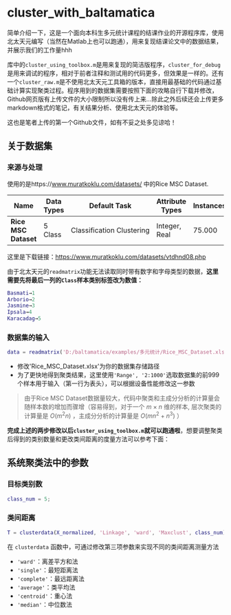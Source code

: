 # cluster_with_baltamatica

简单介绍一下，这是一个面向本科生多元统计课程的结课作业的开源程序库，使用北太天元编写（当然在Matlab上也可以跑通），用来复现结课论文中的数据结果，并展示我们的工作量hhh

库中的`cluster_using_toolbox.m`是用来复现的简洁版程序，`cluster_for_debug`是用来调试的程序，相对于前者注释和测试用的代码更多，但效果是一样的。还有一个`cluster_raw.m`是不使用北太天元工具箱的版本，直接用最基础的代码通过基础计算实现聚类过程。程序用到的数据集需要按照下面的攻略自行下载并修改，Github网页版有上传文件的大小限制所以没有传上来...除此之外后续还会上传更多markdown格式的笔记，有关结果分析、使用北太天元的体验等。

这也是笔者上传的第一个Github文件，如有不妥之处多见谅哈！

## 关于数据集

### 来源与处理

使用的是https://www.muratkoklu.com/datasets/ 中的Rice MSC Dataset.

| **Name** | **Data Types** | **Default Task** | **Attribute Types** | **Instances** | **Attributes** | **Year** |
| --- | --- | --- | --- | --- | --- | --- |
| **Rice MSC Dataset** | 5 Class | Classification Clustering | Integer, Real | 75.000 | 106 | 2021 |

这里是下载链接：https://www.muratkoklu.com/datasets/vtdhnd08.php

由于北太天元的`readmatrix`功能无法读取同时带有数字和字母类型的数据，**这里需要先将最后一列的`Class`样本类别标签改为数值：**

```matlab
Basmati→1
Arborio→2
Jasmine→3
Ipsala→4
Karacadag→5
```

### 数据集的输入

```matlab
data = readmatrix('D:/baltamatica/examples/多元统计/Rice_MSC_Dataset.xlsx', 'Range', '2:1000');
```

- 修改'Rice_MSC_Dataset.xlsx'为你的数据集存储路径
- 为了更快地得到聚类结果，这里使用`'Range', '2:1000'`选取数据集的前999个样本用于输入（第一行为表头），可以根据设备性能修改这一参数

>由于Rice MSC Dataset数据量较大，代码中聚类和主成分分析的计算量会随样本数的增加而骤增（容易得到，对于一个 $m×n$ 维的样本, 层次聚类的计算量是 $O(m^2n)$ ，主成分分析的计算量是 $O(mn^2 + n^3)$ ）

**完成上述的两步修改以后`cluster_using_toolbox.m`就可以跑通啦**，想要调整聚类后得到的类别数量和更改类间距离的度量方法可以参考下面：

## 系统聚类法中的参数

### 目标类别数

```matlab
class_num = 5;
```

### 类间距离

```matlab
T = clusterdata(X_normalized, 'Linkage', 'ward', 'Maxclust', class_num);
```
在 `clusterdata` 函数中，可通过修改第三项参数来实现不同的类间距离测量方法

- `'ward'`：离差平方和法
- `'single'`：最短距离法
- `'complete'`：最远距离法
- `'average'`：类平均法
- `'centroid'`：重心法
- `'median'`：中位数法
